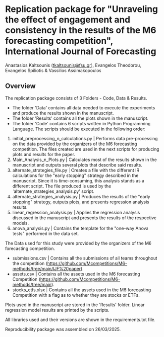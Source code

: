 # Replication package for "Unraveling the effect of engagement and consistency in the results of the M6 forecasting competition", International Journal of Forecasting

Anastasios Kaltsounis (tkaltsounis@fsu.gr), Evangelos Theodorou, Evangelos Spiliotis & Vassilios Assimakopoulos

## Overview 

The replication package consists of 3 Folders - Code, Data & Results.
- The folder 'Data' contains all data needed to execute the experiments and produce the results shown in the manuscript.
- The folder 'Results' contains all the plots shown in the manuscript.
- The folder 'Code' contains 6 scripts written in Python Programming Language. The scripts should be executed in the following order:

1. initial_preprocessing_n_calculations.py | Performs data pre-processing on the data provided by the organizers of the M6 forecasting competition. The files created are used in the next scripts for producing plots and results for the paper.
2. Main_Analysis_n_Plots.py | Calculates most of the results shown in the manuscript and outputs several plots that describe said results.
3. alternate_strategies_file.py | Creates a file with the different IR calculations for the "early stopping" strategy described in the manuscript. Since it is time-consuming, this analysis stands as a different script. The file produced is used by the 'alternate_strategies_analysis.py' script.
4. alternate_strategies_analysis.py | Produces the results of the "early stopping" strategy, outputs plots, and presents regression analysis results.
5. linear_regression_analysis.py | Applies the regression analysis discussed in the manuscript and presents the results of the respective models.
6. anova_analysis.py | Contains the template for the "one-way Anova tests" performed in the data set.


The Data used for this study were provided by the organizers of the M6 forecasting competition.

- submissions.csv | Contains all the submissions of all teams throughout the competition (https://github.com/Mcompetitions/M6-methods/tree/main/IJF%20paper).
- assets.csv | Contains all the assets used in the M6 forecasting Competition (https://github.com/Mcompetitions/M6-methods/tree/main).
- stocks_etfs.xlsx | Contains all the assets used in the M6 forecasting Competition with a flag as to whether they are stocks or ETFs.

Plots used in the manuscript are stored in the 'Results' folder. Linear regression model results are printed by the scripts.

All libraries used and their versions are shown in the requirements.txt file.

Reproducibility package was assembled on 26/03/2025.

